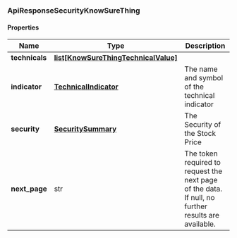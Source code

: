 

[//]: # (CLASS:ApiResponseSecurityKnowSureThing)

[//]: # (KIND:object)

### ApiResponseSecurityKnowSureThing

#### Properties

[//]: # (START_DEFINITION)

Name | Type | Description
------------ | ------------- | -------------
**technicals** | [**list[KnowSureThingTechnicalValue]**](KnowSureThingTechnicalValue.md) |  &nbsp;
**indicator** | [**TechnicalIndicator**](TechnicalIndicator.md) | The name and symbol of the technical indicator &nbsp;
**security** | [**SecuritySummary**](SecuritySummary.md) | The Security of the Stock Price &nbsp;
**next_page** | str | The token required to request the next page of the data. If null, no further results are available. &nbsp;

[//]: # (END_DEFINITION)


[//]: # (CONTAINED_CLASS:KnowSureThingTechnicalValue)


[//]: # (CONTAINED_CLASS:TechnicalIndicator)


[//]: # (CONTAINED_CLASS:SecuritySummary)



